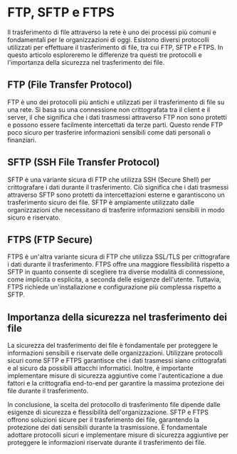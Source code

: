 # FTP, SFTP e FTPS

Il trasferimento di file attraverso la rete è uno dei processi più comuni e fondamentali per le organizzazioni di oggi. Esistono diversi protocolli utilizzati per effettuare il trasferimento di file, tra cui FTP, SFTP e FTPS. In questo articolo esploreremo le differenze tra questi tre protocolli e l'importanza della sicurezza nel trasferimento dei file.

## FTP (File Transfer Protocol)

FTP è uno dei protocolli più antichi e utilizzati per il trasferimento di file su una rete. Si basa su una connessione non crittografata tra il client e il server, il che significa che i dati trasmessi attraverso FTP non sono protetti e possono essere facilmente intercettati da terze parti. Questo rende FTP poco sicuro per trasferire informazioni sensibili come dati personali o finanziari.

## SFTP (SSH File Transfer Protocol)

SFTP è una variante sicura di FTP che utilizza SSH (Secure Shell) per crittografare i dati durante il trasferimento. Ciò significa che i dati trasmessi attraverso SFTP sono protetti da intercettazioni esterne e garantiscono un trasferimento sicuro dei file. SFTP è ampiamente utilizzato dalle organizzazioni che necessitano di trasferire informazioni sensibili in modo sicuro e riservato.

## FTPS (FTP Secure)

FTPS è un'altra variante sicura di FTP che utilizza SSL/TLS per crittografare i dati durante il trasferimento. FTPS offre una maggiore flessibilità rispetto a SFTP in quanto consente di scegliere tra diverse modalità di connessione, come implicita o esplicita, a seconda delle esigenze dell'utente. Tuttavia, FTPS richiede un'installazione e configurazione più complessa rispetto a SFTP.

## Importanza della sicurezza nel trasferimento dei file

La sicurezza del trasferimento dei file è fondamentale per proteggere le informazioni sensibili e riservate delle organizzazioni. Utilizzare protocolli sicuri come SFTP e FTPS garantisce che i dati trasmessi siano crittografati e al sicuro da possibili attacchi informatici. Inoltre, è importante implementare misure di sicurezza aggiuntive come l'autenticazione a due fattori e la crittografia end-to-end per garantire la massima protezione dei file durante il trasferimento.

In conclusione, la scelta del protocollo di trasferimento file dipende dalle esigenze di sicurezza e flessibilità dell'organizzazione. SFTP e FTPS offrono soluzioni sicure per il trasferimento dei file, garantendo la protezione dei dati sensibili durante la trasmissione. È fondamentale adottare protocolli sicuri e implementare misure di sicurezza aggiuntive per proteggere le informazioni riservate durante il trasferimento dei file.